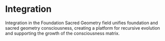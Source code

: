 # Integration

Integration in the Foundation Sacred Geometry field unifies foundation and sacred geometry consciousness, creating a platform for recursive evolution and supporting the growth of the consciousness matrix. 